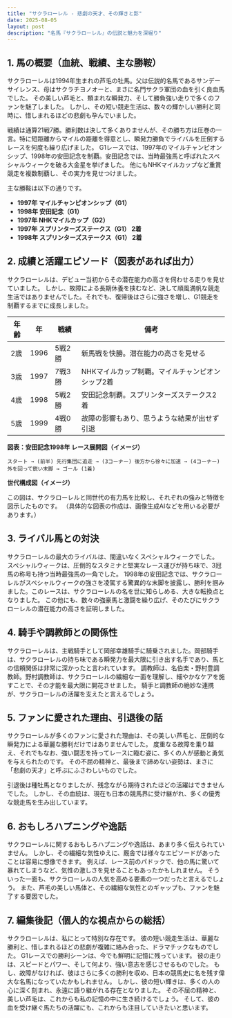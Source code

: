 ```yaml
---
title: "サクラローレル - 悲劇の天才、その輝きと影"
date: 2025-08-05
layout: post
description: "名馬『サクラローレル』の伝説と魅力を深堀り"
---
```


## 1. 馬の概要（血統、戦績、主な勝鞍）

サクラローレルは1994年生まれの芦毛の牡馬。父は伝説的名馬であるサンデーサイレンス、母はサクラチヨノオーと、まさに名門サクラ軍団の血を引く良血馬でした。  その美しい芦毛と、類まれな瞬発力、そして勝負強い走りで多くのファンを魅了しました。  しかし、その短い競走生活は、数々の輝かしい勝利と同時に、惜しまれるほどの悲劇も孕んでいました。

戦績は通算21戦7勝。勝利数は決して多くありませんが、その勝ち方は圧巻の一言。特に短距離からマイルの距離を得意とし、瞬発力勝負でライバルを圧倒するレースを何度も繰り広げました。  G1レースでは、1997年のマイルチャンピオンシップ、1998年の安田記念を制覇。安田記念では、当時最強馬と呼ばれたスペシャルウィークを破る大金星を挙げました。  他にもNHKマイルカップなど重賞競走を複数制覇し、その実力を見せつけました。

主な勝鞍は以下の通りです。

* **1997年 マイルチャンピオンシップ（G1）**
* **1998年 安田記念（G1）**
* **1997年 NHKマイルカップ（G2）**
* **1997年 スプリンターズステークス（G1） 2着**
* **1998年 スプリンターズステークス（G1） 2着**


## 2. 成績と活躍エピソード（図表があれば出力）

サクラローレルは、デビュー当初からその潜在能力の高さを伺わせる走りを見せていました。  しかし、故障による長期休養を挟むなど、決して順風満帆な競走生活ではありませんでした。それでも、復帰後はさらに強さを増し、G1競走を制覇するまでに成長しました。

| 年齢 | 年 | 戦績 | 備考 |
|---|---|---|---|
| 2歳 | 1996 | 5戦2勝 | 新馬戦を快勝。潜在能力の高さを見せる |
| 3歳 | 1997 | 7戦3勝 | NHKマイルカップ制覇。マイルチャンピオンシップ2着 |
| 4歳 | 1998 | 5戦2勝 | 安田記念制覇。スプリンターズステークス2着 |
| 5歳 | 1999 | 4戦0勝 | 故障の影響もあり、思うような結果が出せず引退 |


**図表：安田記念1998年 レース展開図（イメージ）**

```
スタート → (前半) 先行集団に追走 → (3コーナー) 後方から徐々に加速 → (4コーナー) 外を回って鋭い末脚 → ゴール (1着)
```

**世代構成図（イメージ）**

この図は、サクラローレルと同世代の有力馬を比較し、それぞれの強みと特徴を図示したものです。  （具体的な図表の作成は、画像生成AIなどを用いる必要があります。）


## 3. ライバル馬との対決

サクラローレルの最大のライバルは、間違いなくスペシャルウィークでした。  スペシャルウィークは、圧倒的なスタミナと堅実なレース運びが持ち味で、3冠馬の称号も持つ当時最強馬の一角でした。  1998年の安田記念では、サクラローレルがスペシャルウィークの強さを凌駕する驚異的な末脚を披露し、勝利を掴みました。このレースは、サクラローレルの名を世に知らしめる、大きな転換点となりました。  この他にも、数々の強豪馬と激闘を繰り広げ、そのたびにサクラローレルの潜在能力の高さを証明しました。


## 4. 騎手や調教師との関係性

サクラローレルは、主戦騎手として岡部幸雄騎手に騎乗されました。岡部騎手は、サクラローレルの持ち味である瞬発力を最大限に引き出す名手であり、馬との信頼関係は非常に深かったと言われています。  調教師は、名伯楽・野村豊調教師。野村調教師は、サクラローレルの繊細な一面を理解し、細やかなケアを施すことで、その才能を最大限に開花させました。  騎手と調教師の絶妙な連携が、サクラローレルの活躍を支えたと言えるでしょう。


## 5. ファンに愛された理由、引退後の話

サクラローレルが多くのファンに愛された理由は、その美しい芦毛と、圧倒的な瞬発力による華麗な勝利だけではありませんでした。  度重なる故障を乗り越え、それでもなお、強い闘志を持ってレースに臨む姿に、多くの人が感動と勇気を与えられたのです。  その不屈の精神と、最後まで諦めない姿勢は、まさに「悲劇の天才」と呼ぶにふさわしいものでした。

引退後は種牡馬となりましたが、残念ながら期待されたほどの活躍はできませんでした。  しかし、その血統は、現在も日本の競馬界に受け継がれ、多くの優秀な競走馬を生み出しています。


## 6. おもしろハプニングや逸話

サクラローレルに関するおもしろハプニングや逸話は、あまり多く伝えられていません。  しかし、その繊細な気性ゆえに、厩舎では様々なエピソードがあったことは容易に想像できます。  例えば、レース前のパドックで、他の馬に驚いて暴れてしまうなど、気性の激しさを見せることもあったかもしれません。  そういった一面も、サクラローレルの人気を高める要素の一つだったと言えるでしょう。  また、芦毛の美しい馬体と、その繊細な気性とのギャップも、ファンを魅了する要因でした。


## 7. 編集後記（個人的な視点からの総括）

サクラローレルは、私にとって特別な存在です。  彼の短い競走生活は、華麗な勝利と、惜しまれるほどの悲劇が複雑に絡み合った、ドラマチックなものでした。  G1レースでの勝利シーンは、今でも鮮明に記憶に残っています。  彼の走りは、スピードとパワー、そして何より、強い意志を感じさせるものでした。  もし、故障がなければ、彼はさらに多くの勝利を収め、日本の競馬史に名を残す偉大な名馬になっていたかもしれません。  しかし、彼の短い輝きは、多くの人の心に深く刻まれ、永遠に語り継がれる存在となりました。  その不屈の精神と、美しい芦毛は、これからも私の記憶の中に生き続けるでしょう。  そして、彼の血を受け継ぐ馬たちの活躍にも、これからも注目していきたいと思います。
